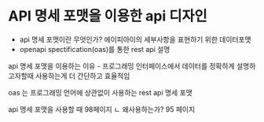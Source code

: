 # API 명세 포맷을 이용한 api 디자인

- api 명세 포맷이란 무엇인가? 에이피아이의 세부사항을 표현하기 위한 데이터포맷
- openapi spectification(oas)를 통한 rest api 설명


api 명세 포맷을 이용하는 이유 - 프로그래밍 
인터페이스에서 데이터를 정확하게 설명하고자할때 사용하는게 더 간단하고 효율적임

oas 는
프로그래밍 언어에 상관없이 사용하는 rest api 명세 포맷

api 명세 포맷을 사용할 때 98페이지
ㄴ 왜사용하는가? 95 페이지
